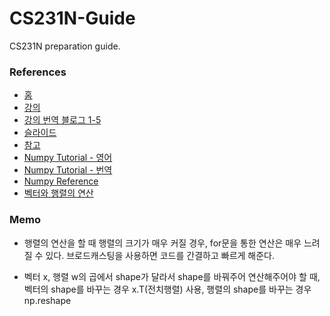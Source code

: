 # CS231N-Guide
CS231N preparation guide.

### References

- [홈](http://cs231n.stanford.edu/)
- [강의](https://www.youtube.com/playlist?list=PL3FW7Lu3i5JvHM8ljYj-zLfQRF3EO8sYv)
- [강의 번역 블로그 1-5](https://cding.tistory.com/category/%EC%9D%B8%EA%B3%B5%EC%A7%80%EB%8A%A5/%EB%88%84%EA%B5%AC%EB%82%98%20%EC%9D%B4%ED%95%B4%ED%95%A0%20%EC%88%98%20%EC%9E%88%EB%8A%94%20%EB%94%A5%EB%9F%AC%EB%8B%9D%28cs231n%29)
- [슬라이드](http://cs231n.stanford.edu/syllabus.html)
- [참고](http://cs231n.github.io/)
- [Numpy Tutorial - 영어](http://cs231n.github.io/python-numpy-tutorial/)
- [Numpy Tutorial - 번역](http://aikorea.org/cs231n/python-numpy-tutorial/)
- [Numpy Reference](https://docs.scipy.org/doc/numpy/reference/index.html)
- [벡터와 행렬의 연산](https://datascienceschool.net/view-notebook/3f44cfdda2874080a9aa6b034c71d5ec/)

### Memo

- 행렬의 연산을 할 때 행렬의 크기가 매우 커질 경우, for문을 통한 연산은 매우 느려질 수 있다. 브로드캐스팅을 사용하면 코드를 간결하고 빠르게 해준다.

- 벡터 x, 행렬 w의 곱에서 shape가 달라서 shape를 바꿔주어 연산해주어야 할 때, 벡터의 shape를 바꾸는 경우 x.T(전치행렬) 사용, 행렬의 shape를 바꾸는 경우 np.reshape 
